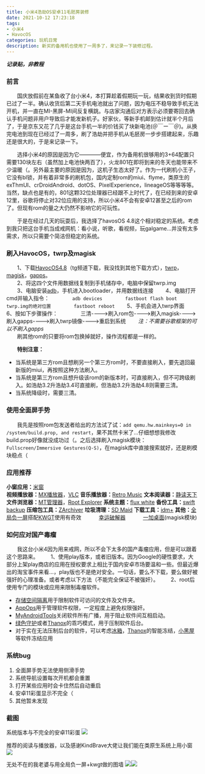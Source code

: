 ```yaml
---
title: 小米4浩劫OS安卓11毛胚房装修
date: 2021-10-12 17:23:18
tags:
- 小米4
- HavocOS
categories: 玩机日常
description: 新买的备用机也使用了一周多了，来记录一下装修过程。
---
```

***记录贴，非教程*** 

### 前言
&ensp;&ensp;&ensp;&ensp;国庆放假前在某鱼收了台小米4，本打算趁着假期玩一玩，结果收到货时假期已过了一半。确认收货后第二天手机电池就出了问题，因为电压不稳导致手机无法开机，并一直在MI-黑屏-MI间反复横跳。与店家沟通后对方表示必须要寄回去确认手机问题非用户导致后才能发新机子。好家伙，等新手机邮到估计就半个月后了，于是京东又花了几乎是这台手机一半的价钱买了块新电池(＠￣ー￣＠)。从换完电池到现在已经过了一周多，刷了浩劫并把手机从毛胚房一步步搭建起来，乐趣还是很大的，于是来记录一下。  

&ensp;&ensp;&ensp;&ensp;选择小米4的原因是因为它————便宜，作为备用机很够用的3+64配置只需要130块左右（虽然加上电池快两百了），火龙801在即将到来的冬天也能带来不少温暖（。另外最主要的原因是因为，这机子生态太好了。作为一代刷机小王子，它没有bl锁，并有着非常多的刷机包，国内定制rom的miui、flyme，类原生的exThmUI、crDroidAndroid、dotOS、PixelExperience，lineageOS等等等等。当然，缺点也是有的，801这颗32位处理器已经跟不上时代了，在已经到来的安卓12里，谷歌将停止对32位应用的支持，所以小米4不会有安卓12甚至之后的rom了。但现有rom的量之大仍然不影响它的可玩性。  

&ensp;&ensp;&ensp;&ensp;于是在经过几天的玩耍后，我选择了havosOS 4.8这个相对稳定的系统。考虑到我只把这台手机当成戒网机：看小说，听歌，看视频，玩galgame...并没有太多需求，所以只需要个简洁但稳定的系统。  

### 刷入HavocOS，twrp及magisk
&ensp;&ensp;&ensp;&ensp;1、下载[HavocOS4.8](https://t.me/cancrorom)（tg频道下载，我没找到其他下载方式），[twrp](https://dl.twrp.me/cancro/)，[magisk](https://github.com/topjohnwu/Magisk/releases/tag/v23.0)，[gapps](https://androidfilehost.com/?fid=2188818919693781602)。  
&ensp;&ensp;&ensp;&ensp;2、将这四个文件用数据线复制到手机储存中，电脑中保留twrp.img  
&ensp;&ensp;&ensp;&ensp;3、电脑安装[adb](https://developer.android.com/studio/command-line/adb)，手机进入bootloader，并用数据线连接
&ensp;&ensp;&ensp;&ensp;4、电脑打开cmd并输入指令：
&ensp;&ensp;&ensp;&ensp;&ensp;&ensp;&ensp;&ensp;`adb devices`
&ensp;&ensp;&ensp;&ensp;&ensp;&ensp;&ensp;&ensp;`fastboot flash boot twrp.img的绝对位置`
&ensp;&ensp;&ensp;&ensp;&ensp;&ensp;&ensp;&ensp;`fastboot reboot`
&ensp;&ensp;&ensp;&ensp;5、手机会进入twrp界面
&ensp;&ensp;&ensp;&ensp;6、按如下步骤操作：
&ensp;&ensp;&ensp;&ensp;&ensp;&ensp;&ensp;&ensp;三清---->刷入rom包---->刷入magisk---->刷入gapps---->刷入twrp镜像---->重启到系统
&ensp;&ensp;&ensp;&ensp;*注：不需要谷歌框架的可以不刷入gapps*  
&ensp;&ensp;&ensp;&ensp;刷其他rom的只要将rom包换掉就好，操作流程都是一样的。  

&ensp;&ensp;&ensp;&ensp;**特别注意：**
- 当系统是第三方rom且想刷另一个第三方rom时，不要直接刷入，要先退回最新版的miui，再按照这种方法刷入。
- 当系统是第三方rom且想升级该rom的新版本时，可直接刷入，但不可跨级刷入。如浩劫3.2升浩劫3.4可直接刷，但浩劫3.2升浩劫4.8则需要三清。
- 当系统降级时，需要三清。

### 使用全面屏手势
&ensp;&ensp;&ensp;&ensp;我先是按照rom包发送者给出的方法试了试：`add qemu.hw.mainkeys=0 in /system/build.prop, and restart`，果不其然卡米了...仔细想想我修改build.prop好像就没成功过（。之后选择刷入magisk模块：`Fullscreen/Immersive Gestures(Q-S)`，在magisk库中直接搜索就好，还是刷模块稳点（

### 应用推荐
**小窗应用：**[米窗](https://www.coolapk.com/apk/com.sunshine.freeform)  
**视频播放器：**[MX播放器](https://play.google.com/store/apps/details?id=com.mxtech.videoplayer.ad
)，[VLC](https://play.google.com/store/apps/details?id=org.videolan.vlc)
**音乐播放器：**[Retro Music](https://play.google.com/store/apps/details?id=code.name.monkey.retromusic)
**文本阅读器：**[静读天下](https://play.google.com/store/apps/details?id=com.flyersoft.moonreader)
**文件浏览器：**[MT管理器](https://www.coolapk.com/apk/bin.mt.plus)，[Root Explorer](https://play.google.com/store/apps/details?id=com.speedsoftware.rootexplorer)
**系统主题：**[flux white](https://play.google.com/store/apps/details?id=flux.white.substratum)
**备份工具：**[swift backup](https://play.google.com/store/apps/details?id=org.swiftapps.swiftbackup)
**压缩包工具：**[ZArchiver](https://play.google.com/store/apps/details?id=ru.zdevs.zarchiver)
**垃圾清理：**[SD Maid](https://play.google.com/store/apps/details?id=eu.thedarken.sdm)
**下载工具：**[idm+](https://play.google.com/store/apps/details?id=idm.internet.download.manager.plus)
**其他：**[全局负一屏](https://www.coolapk.com/apk/com.example.xf.negativeonescreen.pro
)搭配[KWGT](https://play.google.com/store/apps/details?id=org.kustom.widget)使用有奇效
&ensp;&ensp;&ensp;&ensp;&ensp;&ensp;[幸运破解器](https://www.luckypatchers.com/download/)
&ensp;&ensp;&ensp;&ensp;&ensp;&ensp;[一加桌面](https://www.pling.com/p/1451515)(magisk模块)

### 如何应对国产毒瘤
&ensp;&ensp;&ensp;&ensp;我这台小米4因为用来戒网，所以不会下太多的国产毒瘤应用，但是可以跟着这个思路来。
&ensp;&ensp;&ensp;&ensp;1、使用play版本，或者旧版本。因为Google的硬性要求，大部分上架play商店的应用在授权要求上相比于国内安卓市场要温和一些。但最近爆出的淘宝事件来看...，play版也不是绝对安全。一句话，要么不下载，要么做好被强奸的心理准备。或者考虑以下方法（不能完全保证不被强奸）。
&ensp;&ensp;&ensp;&ensp;2、root后使用专门的模块或应用来限制毒瘤软件。
- [存储空间隔离](https://www.coolapk.com/apk/moe.shizuku.redirectstorage
)用于限制软件可访问的文件及文件夹。
- [AppOps](https://play.google.com/store/apps/details?id=rikka.appops)用于管理软件权限，一定程度上避免权限强奸。
- [MyAndroidTools](https://www.coolapk.com/apk/cn.wq.myandroidtools
)关闭软件所有广播，用于阻止软件间互相启动。
- [绿色守护](https://play.google.com/store/apps/details?id=com.oasisfeng.greenify
)或者[Thanox](https://play.google.com/store/apps/details?id=github.tornaco.android.thanos.pro
)的乖巧模式，用于压制软件后台。
- 对于实在无法压制后台的软件，可以考虑[冰箱](https://play.google.com/store/apps/details?id=com.catchingnow.icebox
)，[Thanox](https://play.google.com/store/apps/details?id=github.tornaco.android.thanos.pro
)的智能冻结，[小黑屋](https://play.google.com/store/apps/details?id=web1n.stopapp)等软件冻结应用

### 系统bug
1. 全面屏手势无法使用侧滑手势
2. 系统导航设置每次开机都会重置
3. 打开某些应用时会卡住然后自动重启
4. 安卓11彩蛋显示不完全（
5. 其他暂未发现

### 截图
系统版本与不完全的安卓11彩蛋
![](s1.png)

推荐的阅读与播放器，以及感谢KindBrave大佬让我们能在类原生系统上用小窗
![](s2.png)

无处不在的我老婆与用全局负一屏+kwgt做的图墙
![](s3.png)![](s4.png)
